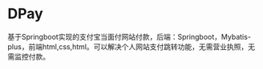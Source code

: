 # DPay
基于Springboot实现的支付宝当面付网站付款，后端：Springboot，Mybatis-plus，前端html,css,html。可以解决个人网站支付跳转功能，无需营业执照，无需监控付款。
